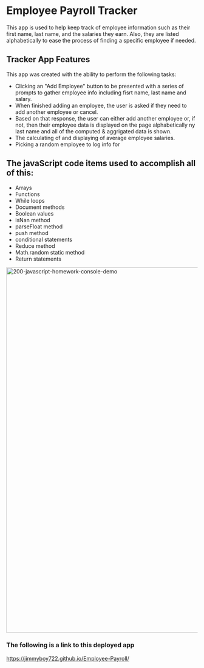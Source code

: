 # Employee Payroll Tracker

This app is used to help keep track of employee information such as their first name, last name, and the salaries they earn.
Also, they are listed alphabetically to ease the process of finding a specific employee if needed.

## Tracker App Features

This app was created with the ability to perform the following tasks:

- Clicking an "Add Employee" button to be presented with a series of prompts to gather employee info including fisrt name, last name and salary.
- When finished adding an employee, the user is asked if they need to add another employee or cancel.
- Based on that response, the user can either add another employee or, if not, then their employee data is displayed on the page alphabetically ny last name and all of the computed & aggrigated data is shown.
- The calculating of and displaying of average employee salaries.
- Picking a random employee to log info for

## The javaScript code items used to accomplish all of this:

- Arrays
- Functions
- While loops
- Document methods
- Boolean values
- isNan method
- parseFloat method
- push method
- conditional statements
- Reduce method
- Math.random static method
- Return statements

 <img width="960" alt="200-javascript-homework-console-demo" src="https://github.com/jimmyboy722/Employee-Payroll/assets/169507618/fb645f3f-c97a-4c56-8a9f-d4170853e491">

 ### The following is a link to this deployed app
 https://jimmyboy722.github.io/Employee-Payroll/
